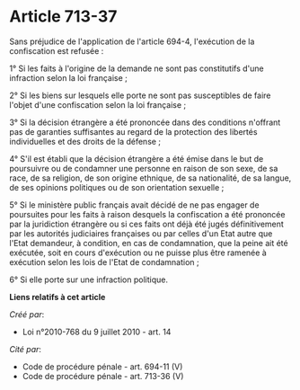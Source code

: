 # Article 713-37

Sans préjudice de l'application de l'article 694-4, l'exécution de la confiscation est refusée : 

1° Si les faits à l'origine de la demande ne sont pas constitutifs d'une infraction selon la loi française ; 

2° Si les biens sur lesquels elle porte ne sont pas susceptibles de faire l'objet d'une confiscation selon la loi
française ; 

3° Si la décision étrangère a été prononcée dans des conditions n'offrant pas de garanties suffisantes au regard de la
protection des libertés individuelles et des droits de la défense ; 

4° S'il est établi que la décision étrangère a été émise dans le but de poursuivre ou de condamner une personne en raison de
son sexe, de sa race, de sa religion, de son origine ethnique, de sa nationalité, de sa langue, de ses opinions politiques ou
de son orientation sexuelle ; 

5° Si le ministère public français avait décidé de ne pas engager de poursuites pour les faits à raison desquels la
confiscation a été prononcée par la juridiction étrangère ou si ces faits ont déjà été jugés définitivement par les autorités
judiciaires françaises ou par celles d'un Etat autre que l'Etat demandeur, à condition, en cas de condamnation, que la peine
ait été exécutée, soit en cours d'exécution ou ne puisse plus être ramenée à exécution selon les lois de l'Etat de
condamnation ; 

6° Si elle porte sur une infraction politique.

**Liens relatifs à cet article**

_Créé par_:

  - Loi n°2010-768 du 9 juillet 2010 - art. 14

_Cité par_:

  - Code de procédure pénale - art. 694-11 (V)
  - Code de procédure pénale - art. 713-36 (V)
